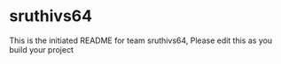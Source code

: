 # sruthivs64
This is the initiated README for team sruthivs64, Please edit this as you build your project
